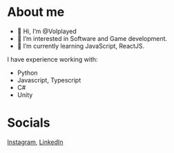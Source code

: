 # About me

- 👋 Hi, I’m @Volplayed
- 👀 I’m interested in Software and Game development.
- 🌱 I’m currently learning JavaScript, ReactJS.

I have experience working with:
- Python
- Javascript, Typescript
- C#
- Unity

# Socials
[Instagram](https://www.instagram.com/phantomassasinpro/), [LinkedIn](https://www.linkedin.com/in/volodymyr-fedyniak-246805227/)
